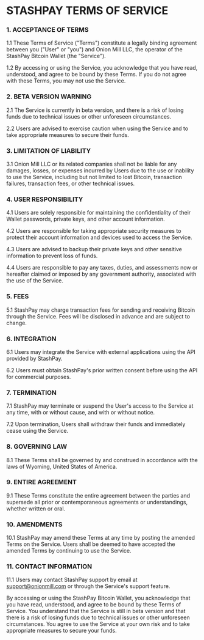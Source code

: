 # STASHPAY TERMS OF SERVICE

### 1. ACCEPTANCE OF TERMS

1.1 These Terms of Service ("Terms") constitute a legally binding agreement between you ("User" or "you") and Onion Mill LLC, the operator of the StashPay Bitcoin Wallet (the "Service").

1.2 By accessing or using the Service, you acknowledge that you have read, understood, and agree to be bound by these Terms. If you do not agree with these Terms, you may not use the Service.

### 2. BETA VERSION WARNING

2.1 The Service is currently in beta version, and there is a risk of losing funds due to technical issues or other unforeseen circumstances.

2.2 Users are advised to exercise caution when using the Service and to take appropriate measures to secure their funds.

### 3. LIMITATION OF LIABILITY

3.1 Onion Mill LLC or its related companies shall not be liable for any damages, losses, or expenses incurred by Users due to the use or inability to use the Service, including but not limited to lost Bitcoin, transaction failures, transaction fees, or other technical issues.

### 4. USER RESPONSIBILITY

4.1 Users are solely responsible for maintaining the confidentiality of their Wallet passwords, private keys, and other account information.

4.2 Users are responsible for taking appropriate security measures to protect their account information and devices used to access the Service.

4.3 Users are advised to backup their private keys and other sensitive information to prevent loss of funds.

4.4 Users are responsible to pay any taxes, duties, and assessments now or hereafter claimed or imposed by any government authority, associated with the use of the Service.

### 5. FEES

5.1 StashPay may charge transaction fees for sending and receiving Bitcoin through the Service. Fees will be disclosed in advance and are subject to change.

### 6. INTEGRATION

6.1 Users may integrate the Service with external applications using the API provided by StashPay.

6.2 Users must obtain StashPay's prior written consent before using the API for commercial purposes.

### 7. TERMINATION

7.1 StashPay may terminate or suspend the User's access to the Service at any time, with or without cause, and with or without notice.

7.2 Upon termination, Users shall withdraw their funds and immediately cease using the Service.

### 8. GOVERNING LAW

8.1 These Terms shall be governed by and construed in accordance with the laws of Wyoming, United States of America.

### 9. ENTIRE AGREEMENT

9.1 These Terms constitute the entire agreement between the parties and supersede all prior or contemporaneous agreements or understandings, whether written or oral.

### 10. AMENDMENTS

10.1 StashPay may amend these Terms at any time by posting the amended Terms on the Service. Users shall be deemed to have accepted the amended Terms by continuing to use the Service.

### 11. CONTACT INFORMATION

11.1 Users may contact StashPay support by email at support@onionmill.com or through the Service's support feature.

By accessing or using the StashPay Bitcoin Wallet, you acknowledge that you have read, understood, and agree to be bound by these Terms of Service. You understand that the Service is still in beta version and that there is a risk of losing funds due to technical issues or other unforeseen circumstances. You agree to use the Service at your own risk and to take appropriate measures to secure your funds.